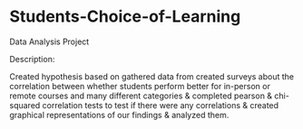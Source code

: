 # Students-Choice-of-Learning
Data Analysis Project

Description:

Created hypothesis based on gathered data from created surveys about the correlation between whether students perform better for in-person or remote courses and many different categories & completed pearson & chi-squared correlation tests to test if there were any correlations & created graphical representations of our findings & analyzed them.
